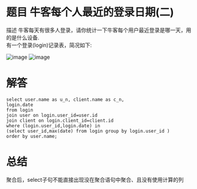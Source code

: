 # 题目 牛客每个人最近的登录日期(二)

描述
牛客每天有很多人登录，请你统计一下牛客每个用户最近登录是哪一天，用的是什么设备.   
有一个登录(login)记录表，简况如下:   

![image](https://github.com/user-attachments/assets/e337578c-fa61-4f0f-b015-d37fe2485e0e)
![image](https://github.com/user-attachments/assets/4bf61e7a-8833-4b58-a8e7-8f0373b60c63)


# 解答 

```MYSQL
select user.name as u_n, client.name as c_n,
login.date
from login 
join user on login.user_id=user.id
join client on login.client_id=client.id
where (login.user_id,login.date) in
(select user_id,max(date) from login group by login.user_id )
order by user.name;
```

# 总结
聚合后，select子句不能直接出现没在聚合语句中聚合、且没有使用计算的列
